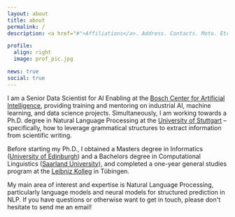 ```yaml
---
layout: about
title: about
permalink: /
description: <a href="#">Affiliations</a>. Address. Contacts. Moto. Etc.

profile:
  align: right
  image: prof_pic.jpg

news: true
social: true
---
```


I am a Senior Data Scientist for AI Enabling at the [Bosch Center for Artificial Intelligence](https://www.bosch-ai.com/), providing training and mentoring on industrial AI, machine learning, and data science projects.
Simultaneously, I am working towards a Ph.D. degree in Natural Language Processing at the [University of Stuttgart](https://www.ims.uni-stuttgart.de/) – specifically, how to leverage grammatical structures to extract information from scientific writing.

Before starting my Ph.D., I obtained a Masters degree in Informatics ([University of Edinburgh](https://www.ed.ac.uk/informatics)) and a Bachelors degree in Computational Linguistics ([Saarland University](https://www.coli.uni-saarland.de/)), and completed a one-year general studies program at the [Leibniz Kolleg](https://www.leibniz-kolleg.uni-tuebingen.de/) in Tübingen.

My main area of interest and expertise is Natural Language Processing, particularly language models and neural models for structured prediction in NLP. If you have questions or otherwise want to get in touch, please don't hesitate to send me an email!

